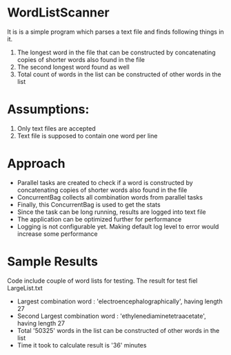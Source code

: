 # WordListScanner
 It is is a simple program which parses a text file and finds following things in it.
 1. The longest word in the file that can be constructed by concatenating copies of shorter words also found in the file
 2. The second longest word found as well
 3. Total count of words in the list can be constructed of other words in the list

# Assumptions:
 1. Only text files are accepted
 2. Text file is supposed to contain one word per line

# Approach
 - Parallel tasks are created to check if a word is constructed by concatenating copies of shorter words also found in the file
 - ConcurrentBag collects all combination words from parallel tasks
 - Finally, this ConcurrentBag is used to get the stats
 - Since the task can be long running, results are logged into text file
 - The application can be optimized further for performance
 - Logging is not configurable yet. Making default log level to error would increase some performance

# Sample Results
Code include couple of word lists for testing. The result for test fiel LargeList.txt
 - Largest combination word : 'electroencephalographically', having length 27
 - Second Largest combination word : 'ethylenediaminetetraacetate', having length 27
 - Total '50325' words in the list can be constructed of other words in the list
 - Time it took to calculate result is '36' minutes
